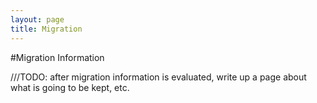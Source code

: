 ```yaml
---
layout: page
title: Migration
---
```


#Migration Information

///TODO: after migration information is evaluated, write up a page about what is going to be kept, etc.